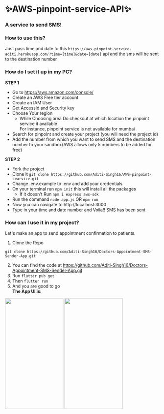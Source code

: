 # ✨AWS-pinpoint-service-API✨

### A service to send SMS!

### How to use this?
Just pass time and date to this ```https://aws-pinpoint-service-aditi.herokuapp.com/?time=[time]&date=[date]``` api and the sms will be sent to the destination number


### How do I set it up in my PC?
**STEP 1**
- Go to https://aws.amazon.com/console/
- Create an AWS Free tier account
- Create an IAM User
- Get AccessId and Security key
- Choose Your region
  - While Choosing area Do checkout at which location the pinpoint service it available<br>For instance, pinpoint service is not available for mumbai
- Search for pinpoint and create your project (you will need the project id)
- Add the number from which you want to send SMS and the destination number to your sandbox(AWS allows only 5 numbers to be added for free)


**STEP 2**
- Fork the project
- Clone it ```git clone https://github.com/Aditi-Singh16/AWS-pinpoint-searvice.git```
- Change .env.example to .env and add your credentials
- On your terminal run ```npm init``` this will install all the packages
  - If it doesn't Run ```npm i express aws-sdk```
- Run the command ``` node app.js ``` OR ```npm run```
- Now you can navigate to http://localhost:3000
- Type in your time and date number and Voila!! SMS has been sent


### How can I use it in my project?
Let's make an app to send appointment confirmation to patients.
1. Clone the Repo 
```
git clone https://github.com/Aditi-Singh16/Doctors-Appointment-SMS-Sender-App.git
```
2. You can find the code at https://github.com/Aditi-Singh16/Doctors-Appointment-SMS-Sender-App.git
3. Run ```flutter pub get```
4. Then ```flutter run```
5. And you are good to go<br>
<b>The App UI is:</b>
<p float="left">
  <img src="https://user-images.githubusercontent.com/74586135/130029771-8b8e2d60-13b9-4ed9-8750-a3192e246927.jpeg" width="190" height="360">
  <img src="https://user-images.githubusercontent.com/74586135/130029798-d8c07868-eefb-422f-b443-29ff0466b844.jpeg" width="190" height="360">
</p>










